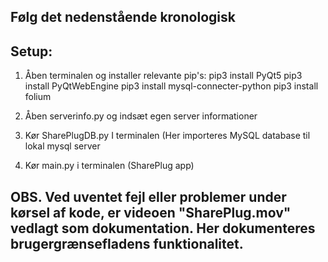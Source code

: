 ## Følg det nedenstående kronologisk ## 

## Setup:

1. Åben terminalen og installer relevante pip's: 
	pip3 install PyQt5
	pip3 install PyQtWebEngine
	pip3 install mysql-connecter-python
	pip3 install folium

2. Åben serverinfo.py og indsæt egen server informationer

3. Kør SharePlugDB.py I terminalen (Her importeres MySQL database til lokal mysql server

4. Kør main.py i terminalen (SharePlug app)


## OBS. Ved uventet fejl eller problemer under kørsel af kode, er videoen "SharePlug.mov" vedlagt som dokumentation. Her dokumenteres brugergrænsefladens funktionalitet. 
